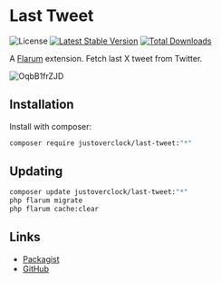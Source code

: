 # Last Tweet

![License](https://img.shields.io/badge/license-MIT-blue.svg) [![Latest Stable Version](https://img.shields.io/packagist/v/justoverclock/last-tweet.svg)](https://packagist.org/packages/justoverclock/last-tweet) [![Total Downloads](https://img.shields.io/packagist/dt/justoverclock/last-tweet.svg)](https://packagist.org/packages/justoverclock/last-tweet)

A [Flarum](http://flarum.org) extension. Fetch last X tweet from Twitter.

![OqbB1frZJD](https://user-images.githubusercontent.com/79002016/128144326-c6828770-cfe5-488b-83dc-02e6c6099807.gif)


## Installation

Install with composer:

```sh
composer require justoverclock/last-tweet:"*"
```

## Updating

```sh
composer update justoverclock/last-tweet:"*"
php flarum migrate
php flarum cache:clear
```

## Links

- [Packagist](https://packagist.org/packages/justoverclock/last-tweet)
- [GitHub](https://github.com/justoverclockl/last-tweet)
